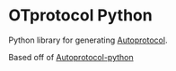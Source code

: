 # OTprotocol Python

Python library for generating [Autoprotocol](http://www.autoprotocol.org).

Based off of [Autoprotocol-python](http://github.com/autoprotocol/autoprotocol-python)



